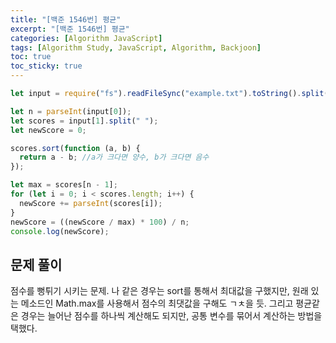 ```yaml
---
title: "[백준 1546번] 평균"
excerpt: "[백준 1546번] 평균"
categories: [Algorithm JavaScript]
tags: [Algorithm Study, JavaScript, Algorithm, Backjoon]
toc: true
toc_sticky: true
---
```


```javascript
let input = require("fs").readFileSync("example.txt").toString().split("\n");

let n = parseInt(input[0]);
let scores = input[1].split(" ");
let newScore = 0;

scores.sort(function (a, b) {
  return a - b; //a가 크다면 양수, b가 크다면 음수
});

let max = scores[n - 1];
for (let i = 0; i < scores.length; i++) {
  newScore += parseInt(scores[i]);
}
newScore = ((newScore / max) * 100) / n;
console.log(newScore);
```

## 문제 풀이

점수를 뻥튀기 시키는 문제. 나 같은 경우는 sort를 통해서 최대값을 구했지만, 원래 있는 메소드인 Math.max를 사용해서 점수의 최댓값을 구해도 ㄱㅊ을 듯. 그리고 평균같은 경우는 늘어난 점수를 하나씩 계산해도 되지만, 공통 변수를 묶어서 계산하는 방법을 택했다.
